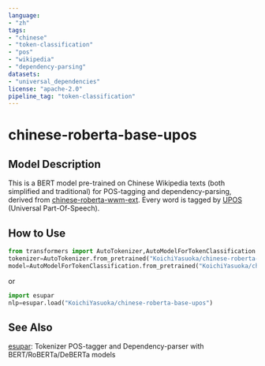 ```yaml
---
language:
- "zh"
tags:
- "chinese"
- "token-classification"
- "pos"
- "wikipedia"
- "dependency-parsing"
datasets:
- "universal_dependencies"
license: "apache-2.0"
pipeline_tag: "token-classification"
---
```


# chinese-roberta-base-upos

## Model Description

This is a BERT model pre-trained on Chinese Wikipedia texts (both simplified and traditional) for POS-tagging and dependency-parsing, derived from [chinese-roberta-wwm-ext](https://huggingface.co/hfl/chinese-roberta-wwm-ext). Every word is tagged by [UPOS](https://universaldependencies.org/u/pos/) (Universal Part-Of-Speech).

## How to Use

```py
from transformers import AutoTokenizer,AutoModelForTokenClassification
tokenizer=AutoTokenizer.from_pretrained("KoichiYasuoka/chinese-roberta-base-upos")
model=AutoModelForTokenClassification.from_pretrained("KoichiYasuoka/chinese-roberta-base-upos")
```

or

```py
import esupar
nlp=esupar.load("KoichiYasuoka/chinese-roberta-base-upos")
```

## See Also

[esupar](https://github.com/KoichiYasuoka/esupar): Tokenizer POS-tagger and Dependency-parser with BERT/RoBERTa/DeBERTa models

